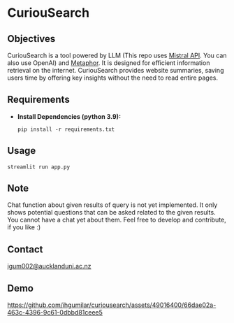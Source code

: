 # CuriouSearch

## Objectives

CuriouSearch is a tool powered by LLM (This repo uses [Mistral API](https://mistral.ai/). You can also use OpenAI) and [Metaphor](https://metaphor.systems/). It is designed for efficient information retrieval on the internet. CuriouSearch provides website summaries, saving users time by offering key insights without the need to read entire pages.

## Requirements


- **Install Dependencies (python 3.9):**
  ```
  pip install -r requirements.txt
  ```

## Usage

```
streamlit run app.py
```

## Note

Chat function about given results of query is not yet implemented. It only shows potential questions that can be asked related to the given results. You cannot have a chat yet about them. Feel free to develop and contribute, if you like :)

## Contact
igum002@aucklanduni.ac.nz

## Demo

https://github.com/ihgumilar/curiousearch/assets/49016400/66dae02a-463c-4396-9c61-0dbbd81ceee5



